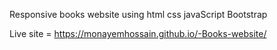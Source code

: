 Responsive books website using html css javaScript Bootstrap

Live site = https://monayemhossain.github.io/-Books-website/
